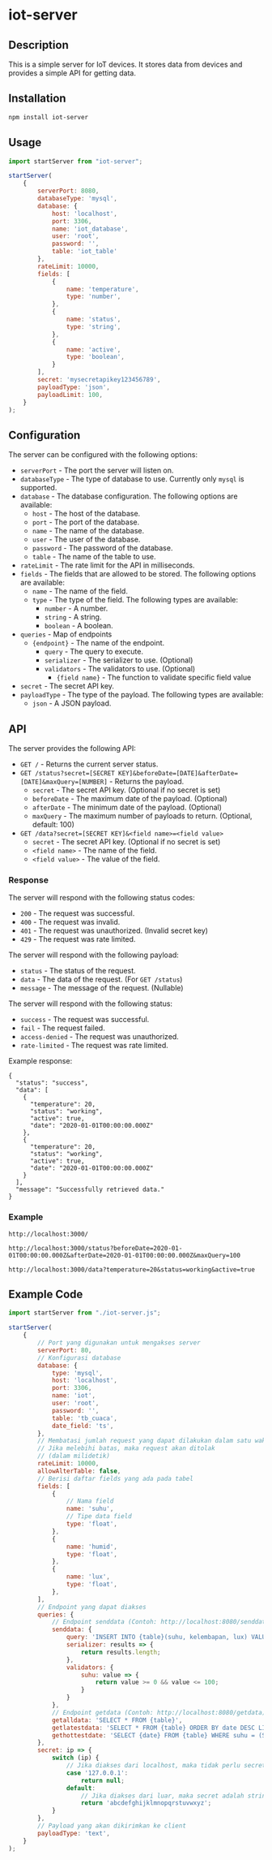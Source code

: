 # iot-server
## Description
This is a simple server for IoT devices. It stores data from devices and provides a simple API for getting data.

## Installation
```bash
npm install iot-server
```

## Usage
```javascript
import startServer from "iot-server";

startServer(
    {
        serverPort: 8080,
        databaseType: 'mysql',
        database: {
            host: 'localhost',
            port: 3306,
            name: 'iot_database',
            user: 'root',
            password: '',
            table: 'iot_table'
        },
        rateLimit: 10000,
        fields: [
            {
                name: 'temperature',
                type: 'number',
            },
            {
                name: 'status',
                type: 'string',
            },
            {
                name: 'active',
                type: 'boolean',
            }
        ],
        secret: 'mysecretapikey123456789',
        payloadType: 'json',
        payloadLimit: 100,
    }
);
```

## Configuration
The server can be configured with the following options:
- `serverPort` - The port the server will listen on.
- `databaseType` - The type of database to use. Currently only `mysql` is supported.
- `database` - The database configuration. The following options are available:
    - `host` - The host of the database.
    - `port` - The port of the database.
    - `name` - The name of the database.
    - `user` - The user of the database.
    - `password` - The password of the database.
    - `table` - The name of the table to use.
- `rateLimit` - The rate limit for the API in milliseconds.
- `fields` - The fields that are allowed to be stored. The following options are available:
    - `name` - The name of the field.
    - `type` - The type of the field. The following types are available:
        - `number` - A number.
        - `string` - A string.
        - `boolean` - A boolean.
- `queries` - Map of endpoints
  - `{endpoint}` - The name of the endpoint.
    - `query` - The query to execute.
    - `serializer` - The serializer to use. (Optional)
    - `validators` - The validators to use. (Optional)
      - `{field name}` - The function to validate specific field value
- `secret` - The secret API key.
- `payloadType` - The type of the payload. The following types are available:
    - `json` - A JSON payload.

## API
The server provides the following API:
- `GET /` - Returns the current server status.
- `GET /status?secret=[SECRET KEY]&beforeDate=[DATE]&afterDate=[DATE]&maxQuery=[NUMBER]` - Returns the payload.
    - `secret` - The secret API key. (Optional if no secret is set)
    - `beforeDate` - The maximum date of the payload. (Optional)
    - `afterDate` - The minimum date of the payload. (Optional)
    - `maxQuery` - The maximum number of payloads to return. (Optional, default: 100)
- `GET /data?secret=[SECRET KEY]&<field name>=<field value>`
    - `secret` - The secret API key. (Optional if no secret is set)
    - `<field name>` - The name of the field.
    - `<field value>` - The value of the field.

### Response
The server will respond with the following status codes:
- `200` - The request was successful.
- `400` - The request was invalid.
- `401` - The request was unauthorized. (Invalid secret key)
- `429` - The request was rate limited.

The server will respond with the following payload:
- `status` - The status of the request.
- `data` - The data of the request. (For `GET /status`)
- `message` - The message of the request. (Nullable)

The server will respond with the following status:
- `success` - The request was successful.
- `fail` - The request failed.
- `access-denied` - The request was unauthorized.
- `rate-limited` - The request was rate limited.

Example response: 
```
{
  "status": "success",
  "data": [
    {
      "temperature": 20,
      "status": "working",
      "active": true,
      "date": "2020-01-01T00:00:00.000Z"
    },
    {
      "temperature": 20,
      "status": "working",
      "active": true,
      "date": "2020-01-01T00:00:00.000Z"
    }
  ],
  "message": "Successfully retrieved data."
}
```
    
### Example
```
http://localhost:3000/
```
```
http://localhost:3000/status?beforeDate=2020-01-01T00:00:00.000Z&afterDate=2020-01-01T00:00:00.000Z&maxQuery=100
```
```
http://localhost:3000/data?temperature=20&status=working&active=true
```

## Example Code
```javascript
import startServer from "./iot-server.js";

startServer(
    {
        // Port yang digunakan untuk mengakses server
        serverPort: 80,
        // Konfigurasi database
        database: {
            type: 'mysql',
            host: 'localhost',
            port: 3306,
            name: 'iot',
            user: 'root',
            password: '',
            table: 'tb_cuaca',
            date_field: 'ts',
        },
        // Membatasi jumlah request yang dapat dilakukan dalam satu waktu
        // Jika melebihi batas, maka request akan ditolak
        // (dalam milidetik)
        rateLimit: 10000,
        allowAlterTable: false,
        // Berisi daftar fields yang ada pada tabel
        fields: [
            {
                // Nama field
                name: 'suhu',
                // Tipe data field
                type: 'float',
            },
            {
                name: 'humid',
                type: 'float',
            },
            {
                name: 'lux',
                type: 'float',
            },
        ],
        // Endpoint yang dapat diakses
        queries: {
            // Endpoint senddata (Contoh: http://localhost:8080/senddata?temp=20&humid=30&light=40)
            senddata: {
                query: 'INSERT INTO {table}(suhu, kelembapan, lux) VALUES ({temp}, {humid}, {light})',
                serializer: results => {
                    return results.length;
                },
                validators: {
                    suhu: value => {
                        return value >= 0 && value <= 100;
                    }
                }
            },
            // Endpoint getdata (Contoh: http://localhost:8080/getdata)
            getalldata: 'SELECT * FROM {table}',
            getlatestdata: 'SELECT * FROM {table} ORDER BY date DESC LIMIT 1',
            gethottestdate: 'SELECT {date} FROM {table} WHERE suhu = (SELECT MAX(suhu) FROM {table}) GROUP BY {date}',
        },
        secret: ip => {
            switch (ip) {
                // Jika diakses dari localhost, maka tidak perlu secret
                case '127.0.0.1':
                    return null;
                default:
                    // Jika diakses dari luar, maka secret adalah string berikut
                    return 'abcdefghijklmnopqrstuvwxyz';
            }
        },
        // Payload yang akan dikirimkan ke client
        payloadType: 'text',
    }
);
```